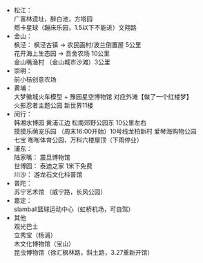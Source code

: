
+ 松江：   
    广富林遗址，醉白池，方塔园   
    燃卡星球（蹦床乐园，1.5以下不能进）文翔路
+ 金山：    
    枫泾：  枫泾古镇 -> 农民画村/波兰倒置屋    5公里  
    花开海上生态园 -> 吾舍农场   10公里   
    金山嘴渔村 （金山城市沙滩）3公里   
+ 崇明：  
    前小桔创意农场 
+ 黄埔：  
    大梦徽城火车模型 + 豫园星空博物馆  对应外滩【做了一个红楼梦】   
    火影忍者主题公园  新世界11楼
+ 闵行：  
    韩湘水博园   黄浦江边  松南郊野公园东 10公里左右   
    摸摸乐萌宠乐园  （周末16:00开始）10号线龙柏新村 爱琴海购物公园   
    七宝  嘭嘭体育公园，万科六楼屋顶（下雨停业）   
+ 浦东：  
    陆家嘴： 震旦博物馆  
    世博园： 泰迪之家  1米下免费  
    川沙： 游龙石文化科普馆  
+ 普陀：  
    苏宁艺术馆 （威宁路，长风公园）
+ 嘉定：  
    slamball篮球运动中心（虹桥机场，可自驾）
+ 其他  
  观光巴士   
  立秀宝（杨浦）   
  木文化博物馆（宝山）  
  昆虫博物馆（徐汇枫林路，斜土路，3.27重新开馆）